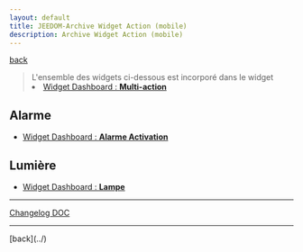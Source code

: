 ```yaml
---
layout: default
title: JEEDOM-Archive Widget Action (mobile)
description: Archive Widget Action (mobile)
---
```

[back](../)

<blockquote>
L'ensemble des widgets ci-dessous est incorporé dans le widget
    <li><a href="../JEEDOM_Multi_action_Defaut">Widget Dashboard : <b>Multi-action</b></a></li>
</blockquote>

## Alarme
<ul>
    <li><a href="../archives/multiaction/JEEDOM_Alarme_Activation.html">Widget Dashboard : <b>Alarme Activation</b></a></li>
</ul>

## Lumière
<ul>
    <li><a href="../archives/multiaction/JEEDOM_Lampe.html">Widget Dashboard : <b>Lampe</b></a></li>
</ul>

<hr />
<dl>
    <a href="https://github.com/JEALG/JEEDOM-Widget_JAG-doc/commits/master">Changelog DOC</a>
</dl>
<hr />
[back](../)